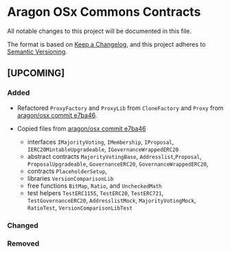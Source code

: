 # Aragon OSx Commons Contracts

All notable changes to this project will be documented in this file.

The format is based on [Keep a Changelog](https://keepachangelog.com/en/1.0.0/),
and this project adheres to [Semantic Versioning](https://semver.org/spec/v2.0.0.html).

## [UPCOMING]

### Added

- Refactored `ProxyFactory` and `ProxyLib` from `CloneFactory` and `Proxy` from [aragon/osx commit e7ba46](https://github.com/aragon/osx/tree/e7ba46026db96931d3e4a585e8f30c585906e1fc).

- Copied files from [aragon/osx commit e7ba46](https://github.com/aragon/osx/tree/e7ba46026db96931d3e4a585e8f30c585906e1fc)

  - interfaces `IMajorityVoting`, `IMembership`, `IProposal`, `IERC20MintableUpgradeable`, `IGovernanceWrappedERC20`
  - abstract contracts `MajorityVotingBase`, `Addresslist`,`Proposal`, `ProposalUpgradeable`, `GovernanceERC20`, `GovernanceWrappedERC20`,
  - contracts `PlaceholderSetup`,
  - libraries `VersionComparisonLib`
  - free functions `BitMap`, `Ratio`, and `UncheckedMath`
  - test helpers `TestERC1155`, `TestERC20`, `TestERC721`, `TestGovernanceERC20`, `AddresslistMock`, `MajorityVotingMock`, `RatioTest`, `VersionComparisonLibTest`

### Changed

### Removed
